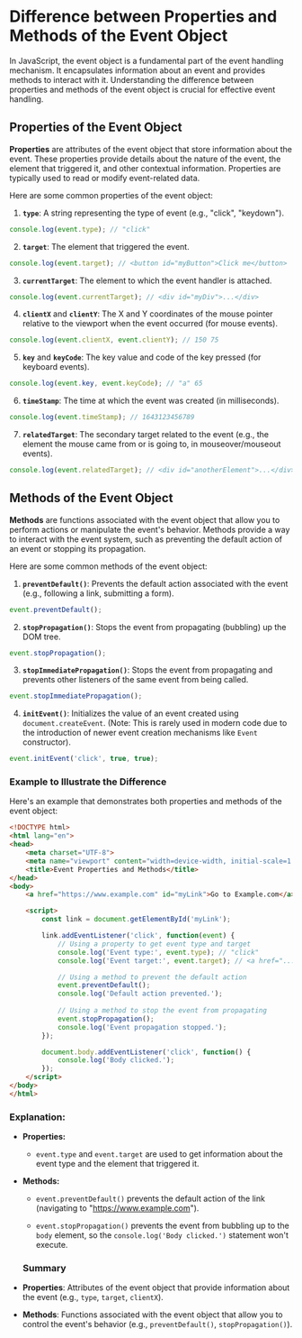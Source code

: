 # Difference between Properties and Methods of the Event Object

In JavaScript, the event object is a fundamental part of the event handling mechanism. It encapsulates information about an event and provides methods to interact with it. Understanding the difference between properties and methods of the event object is crucial for effective event handling.

## Properties of the Event Object

**Properties** are attributes of the event object that store information about the event. These properties provide details about the nature of the event, the element that triggered it, and other contextual information. Properties are typically used to read or modify event-related data.

Here are some common properties of the event object:

1. **`type`**: A string representing the type of event (e.g., "click", "keydown").

```javascript
console.log(event.type); // "click"
```

2. **`target`**: The element that triggered the event.

```javascript
console.log(event.target); // <button id="myButton">Click me</button>
```

3. **`currentTarget`**: The element to which the event handler is attached.

```javascript
console.log(event.currentTarget); // <div id="myDiv">...</div>
```

4. **`clientX`** and **`clientY`**: The X and Y coordinates of the mouse pointer relative to the viewport when the event occurred (for mouse events).

```javascript
console.log(event.clientX, event.clientY); // 150 75
```

5. **`key`** and **`keyCode`**: The key value and code of the key pressed (for keyboard events).

```javascript
console.log(event.key, event.keyCode); // "a" 65
```

6. **`timeStamp`**: The time at which the event was created (in milliseconds).

```javascript
console.log(event.timeStamp); // 1643123456789
```

7. **`relatedTarget`**: The secondary target related to the event (e.g., the element the mouse came from or is going to, in mouseover/mouseout events).

```javascript
console.log(event.relatedTarget); // <div id="anotherElement">...</div>
```

## Methods of the Event Object

**Methods** are functions associated with the event object that allow you to perform actions or manipulate the event's behavior. Methods provide a way to interact with the event system, such as preventing the default action of an event or stopping its propagation.

Here are some common methods of the event object:

1. **`preventDefault()`**: Prevents the default action associated with the event (e.g., following a link, submitting a form).

```javascript
event.preventDefault();
```
2. **`stopPropagation()`**: Stops the event from propagating (bubbling) up the DOM tree.

```javascript
event.stopPropagation();
```

3. **`stopImmediatePropagation()`**: Stops the event from propagating and prevents other listeners of the same event from being called.

```javascript
event.stopImmediatePropagation();
```

4. **`initEvent()`**: Initializes the value of an event created using `document.createEvent`. (Note: This is rarely used in modern code due to the introduction of newer event creation mechanisms like `Event` constructor).

```javascript
event.initEvent('click', true, true);
```

### Example to Illustrate the Difference

Here's an example that demonstrates both properties and methods of the event object:

```html
<!DOCTYPE html>
<html lang="en">
<head>
    <meta charset="UTF-8">
    <meta name="viewport" content="width=device-width, initial-scale=1.0">
    <title>Event Properties and Methods</title>
</head>
<body>
    <a href="https://www.example.com" id="myLink">Go to Example.com</a>

    <script>
        const link = document.getElementById('myLink');

        link.addEventListener('click', function(event) {
            // Using a property to get event type and target
            console.log('Event type:', event.type); // "click"
            console.log('Event target:', event.target); // <a href="...">Go to Example.com</a>

            // Using a method to prevent the default action
            event.preventDefault();
            console.log('Default action prevented.');
            
            // Using a method to stop the event from propagating
            event.stopPropagation();
            console.log('Event propagation stopped.');
        });

        document.body.addEventListener('click', function() {
            console.log('Body clicked.');
        });
    </script>
</body>
</html>
```
### Explanation:

- **Properties:**

  - `event.type` and `event.target` are used to get information about the event type and the element that triggered it.

- **Methods:**

  - `event.preventDefault()` prevents the default action of the link (navigating to "https://www.example.com").

  - `event.stopPropagation()` prevents the event from bubbling up to the `body` element, so the `console.log('Body clicked.')` statement won't execute.

  ### Summary

- **Properties**: Attributes of the event object that provide information about the event (e.g., `type`, `target`, `clientX`).

- **Methods**: Functions associated with the event object that allow you to control the event's behavior (e.g., `preventDefault()`, `stopPropagation()`).
